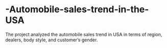 # -Automobile-sales-trend-in-the-USA
The project analyzed the automobile sales trend in USA in terms of region, dealers, body style, and customer’s gender.
